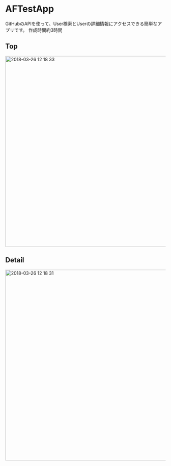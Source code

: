 # AFTestApp

GitHubのAPIを使って、User検索とUserの詳細情報にアクセスできる簡単なアプリです。
作成時間約3時間

## Top
<img width="598" alt="2018-03-26 12 18 33" src="https://user-images.githubusercontent.com/25942747/37885447-35363d74-30f0-11e8-8b0b-da49e194f9ba.png">

## Detail
<img width="598" alt="2018-03-26 12 18 31" src="https://user-images.githubusercontent.com/25942747/37885446-34fe5b52-30f0-11e8-8b7e-e1033e6dba15.png">
